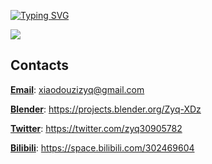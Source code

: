 [![Typing SVG](https://readme-typing-svg.herokuapp.com?font=Roboto&weight=900&pause=1000&color=000000&random=true&width=435&lines=Hi+there+%F0%9F%91%8B)](https://git.io/typing-svg)

<a href="https://hits.seeyoufarm.com"><img src="https://hits.seeyoufarm.com/api/count/incr/badge.svg?url=https%3A%2F%2Fgithub.com%2FXDzzzzzZyq&count_bg=%23FFFCD8&title_bg=%23FF8A24&icon=douban.svg&icon_color=%23FFFFFF&title=visitors&edge_flat=false"/></a>

## Contacts
[**Email**](xiaodouzizyq@gmail.com): xiaodouzizyq@gmail.com

[**Blender**](https://projects.blender.org/Zyq-XDz): https://projects.blender.org/Zyq-XDz

[**Twitter**](https://twitter.com/zyq30905782): https://twitter.com/zyq30905782

[**Bilibili**](https://space.bilibili.com/302469604): https://space.bilibili.com/302469604
